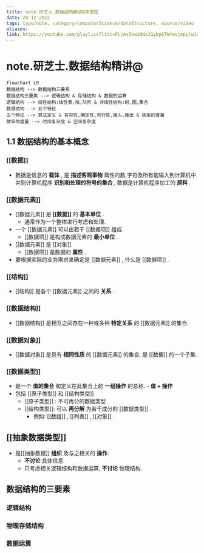 ```yaml
---
title: note.研芝士.数据结构精讲@李嘉图
date: 28-12-2022
tags: type/note, category/computerScience/dataStructure, source/video 
aliases: 
link: https://youtube.com/playlist?list=PLjAs5kw1NNs2Gybp6TWrmvjmpylw1zQc6
---
```


# note.研芝士.数据结构精讲@


```mermaid
flowchart LR
数据结构 --> 数据结构三要素
数据结构三要素 --> 逻辑结构 & 存储结构 & 数据的运算
逻辑结构 --> 线性结构:线性表,栈,队列 & 非线性结构:树,图,集合
数据结构 --> 五个特征
五个特征 --> 算法定义 & 有穷性,确定性,可行性,输入,输出 & 效率的度量
效率的度量 --> 时间复杂度 & 空间复杂度
```

## 1.1 数据结构的基本概念

### [[数据]]

- 数据是信息的 **载体** , 是 **描述客观事物** 属性的数,字符及所有能输入到计算机中并别计算机程序 **识别和处理的符号的集合** , 数据是计算机程序加工的 **原料** . 

### [[数据元素]]

- [[数据元素]] 是 **[[数据]]** 的 **基本单位** . 
	- 通常作为一个整体进行考虑和处理. 
- 一个 [[数据元素]] 可以由若干 [[数据项]] 组成.
	- [[数据项]] 是构成数据元素的 **最小单位** .
- [[数据元素]] 是 [[对象]].
	- [[数据项]] 是数据的 **属性** .
- 要根据实际的业务需求来确定是 [[数据元素]] , 什么是 [[数据项]] .

### [[结构]]

- [[结构]] 是各个 [[数据元素]] 之间的 **关系** .

### [[数据结构]]

- [[数据结构]] 是相互之间存在一种或多种 **特定关系** 的 [[数据元素]] 的集合. 

### [[数据对象]]

- [[数据对象]] 是具有 **相同性质** 的 [[数据元素]] 的集合, 是 [[数据]] 的一个子集. 

### [[数据类型]] 

- 是一个 **值的集合** 和定义在此集合上的 **一组操作** 的总称.
		- **值 + 操作**
- 包括 [[原子类型]] 和 [[结构类型]]
	- [[原子类型]] : 不可再分的数据类型
	- [[结构类型]]: 可以 **再分解** 为若干成分的 [[数据类型]]  .
		- 例如: [[数组]] , [[列表]] , [[对象]] . 

## [[抽象数据类型]]

- 是[[抽象数据]] **组织** 及与之相关的 **操作**.
	- **不讨论** 具体信息.
	- 只考虑相关逻辑结构和数据运算, **不讨论** 物理结构.

## 数据结构的三要素

### 逻辑结构

### 物理存储结构

### 数据运算